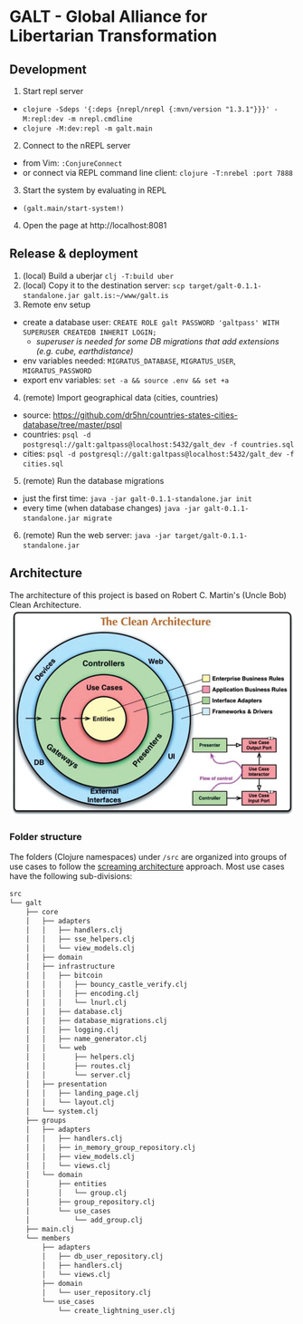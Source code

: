 # GALT - Global Alliance for Libertarian Transformation

## Development

1. Start repl server
  - `clojure -Sdeps '{:deps {nrepl/nrepl {:mvn/version "1.3.1"}}}' -M:repl:dev -m nrepl.cmdline`
  - `clojure -M:dev:repl -m galt.main`
2. Connect to the nREPL server
  - from Vim: `:ConjureConnect`
  - or connect via REPL command line client: `clojure -T:nrebel :port 7888`
3. Start the system by evaluating in REPL
  - `(galt.main/start-system!)`
4. Open the page at http://localhost:8081

## Release & deployment

1. (local) Build a uberjar `clj -T:build uber`
2. (local) Copy it to the destination server: `scp target/galt-0.1.1-standalone.jar galt.is:~/www/galt.is`
3. Remote env setup
  - create a database user: `CREATE ROLE galt PASSWORD 'galtpass' WITH SUPERUSER CREATEDB INHERIT LOGIN;`
    - _superuser is needed for some DB migrations that add extensions (e.g. cube, earthdistance)_
  - env variables needed: `MIGRATUS_DATABASE`, `MIGRATUS_USER`, `MIGRATUS_PASSWORD`
  - export env variables: `set -a && source .env && set +a`
4. (remote) Import geographical data (cities, countries)
  - source: https://github.com/dr5hn/countries-states-cities-database/tree/master/psql
  - countries: `psql -d postgresql://galt:galtpass@localhost:5432/galt_dev -f countries.sql`
  - cities: `psql -d postgresql://galt:galtpass@localhost:5432/galt_dev -f cities.sql`
5. (remote) Run the database migrations
  - just the first time: `java -jar galt-0.1.1-standalone.jar init`
  - every time (when database changes) `java -jar galt-0.1.1-standalone.jar migrate`
6. (remote) Run the web server: `java -jar target/galt-0.1.1-standalone.jar`

## Architecture

The architecture of this project is based on Robert C. Martin's (Uncle Bob) Clean Architecture.
![Clean architecture diagram](docs/clean-architecture.png)

### Folder structure

The folders (Clojure namespaces) under `/src` are organized into groups of use cases to follow the [screaming architecture](https://blog.cleancoder.com/uncle-bob/2011/09/30/Screaming-Architecture.html) approach. Most use cases have the following sub-divisions:
```
src
└── galt
    ├── core
    │   ├── adapters
    │   │   ├── handlers.clj
    │   │   ├── sse_helpers.clj
    │   │   └── view_models.clj
    │   ├── domain
    │   ├── infrastructure
    │   │   ├── bitcoin
    │   │   │   ├── bouncy_castle_verify.clj
    │   │   │   ├── encoding.clj
    │   │   │   └── lnurl.clj
    │   │   ├── database.clj
    │   │   ├── database_migrations.clj
    │   │   ├── logging.clj
    │   │   ├── name_generator.clj
    │   │   └── web
    │   │       ├── helpers.clj
    │   │       ├── routes.clj
    │   │       └── server.clj
    │   ├── presentation
    │   │   ├── landing_page.clj
    │   │   └── layout.clj
    │   └── system.clj
    ├── groups
    │   ├── adapters
    │   │   ├── handlers.clj
    │   │   ├── in_memory_group_repository.clj
    │   │   ├── view_models.clj
    │   │   └── views.clj
    │   └── domain
    │       ├── entities
    │       │   └── group.clj
    │       ├── group_repository.clj
    │       └── use_cases
    │           └── add_group.clj
    ├── main.clj
    └── members
        ├── adapters
        │   ├── db_user_repository.clj
        │   ├── handlers.clj
        │   └── views.clj
        ├── domain
        │   └── user_repository.clj
        └── use_cases
            └── create_lightning_user.clj
```

